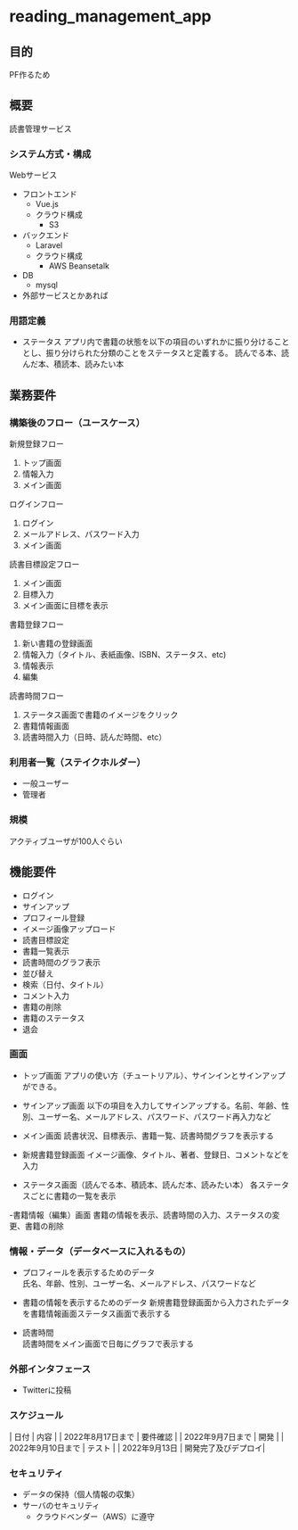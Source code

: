 # reading_management_app

## 目的

PF作るため

## 概要
読書管理サービス

### システム方式・構成

Webサービス

- フロントエンド
  - Vue.js
  - クラウド構成
    - S3
- バックエンド
  - Laravel
  - クラウド構成
    - AWS Beansetalk
- DB  
  - mysql
- 外部サービスとかあれば

### 用語定義

- ステータス
アプリ内で書籍の状態を以下の項目のいずれかに振り分けることとし、振り分けられた分類のことをステータスと定義する。
読んでる本、読んだ本、積読本、読みたい本


## 業務要件

### 構築後のフロー（ユースケース）

新規登録フロー
1. トップ画面
2. 情報入力
3. メイン画面

ログインフロー
1. ログイン
2. メールアドレス、パスワード入力
3. メイン画面

読書目標設定フロー
1. メイン画面
2. 目標入力
3. メイン画面に目標を表示

書籍登録フロー
1. 新い書籍の登録画面
2. 情報入力（タイトル、表紙画像、ISBN、ステータス、etc)
3. 情報表示
4. 編集

読書時間フロー
1. ステータス画面で書籍のイメージをクリック
2. 書籍情報画面
3. 読書時間入力（日時、読んだ時間、etc）

### 利用者一覧（ステイクホルダー）

- 一般ユーザー
- 管理者

### 規模

アクティブユーザが100人ぐらい

## 機能要件
- ログイン
- サインアップ
- プロフィール登録
- イメージ画像アップロード
- 読書目標設定
- 書籍一覧表示
- 読書時間のグラフ表示
- 並び替え
- 検索（日付、タイトル）
- コメント入力
- 書籍の削除
- 書籍のステータス
- 退会


### 画面

- トップ画面 
 アプリの使い方（チュートリアル）、サインインとサインアップができる。

- サインアップ画面
 以下の項目を入力してサインアップする。名前、年齢、性別、ユーザー名、メールアドレス、パスワード、パスワード再入力など

- メイン画面 
 読書状況、目標表示、書籍一覧、読書時間グラフを表示する

- 新規書籍登録画面 
 イメージ画像、タイトル、著者、登録日、コメントなどを入力

- ステータス画面（読んでる本、積読本、読んだ本、読みたい本）
 各ステータスごとに書籍の一覧を表示

-書籍情報（編集）画面
 書籍の情報を表示、読書時間の入力、ステータスの変更、書籍の削除


### 情報・データ（データベースに入れるもの）

- プロフィールを表示するためのデータ  
氏名、年齢、性別、ユーザー名、メールアドレス、パスワードなど

- 書籍の情報を表示するためのデータ
新規書籍登録画面から入力されたデータを書籍情報画面ステータス画面で表示する

- 読書時間  
読書時間をメイン画面で日毎にグラフで表示する


### 外部インタフェース

-  Twitterに投稿

### スケジュール

| 日付 | 内容 |
| 2022年8月17日まで | 要件確認 |
| 2022年9月7日まで | 開発 |
| 2022年9月10日まで | テスト |
| 2022年9月13日 | 開発完了及びデプロイ|


### セキュリティ

- データの保持（個人情報の収集）
- サーバのセキュリティ
  - クラウドベンダー（AWS）に遵守
